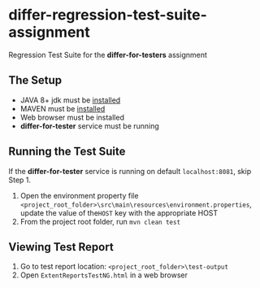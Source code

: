 # differ-regression-test-suite-assignment
Regression Test Suite for the **differ-for-testers** assignment

## The Setup
- JAVA 8+ jdk must be [installed](http://www.oracle.com/technetwork/java/javase/downloads/jdk8-downloads-2133151.html)  
- MAVEN must be [installed](https://maven.apache.org/download.cgi) 
- Web browser must be installed
- **differ-for-tester** service must be running

## Running the Test Suite
If the **differ-for-tester** service is running on default `localhost:8081`, skip Step 1.
1. Open the environment property file `<project_root_folder>\src\main\resources\environment.properties`,
update the value of the`HOST` key with the appropriate HOST
2. From the project root folder, run `mvn clean test`

## Viewing Test Report
1. Go to test report location: `<project_root_folder>\test-output`
2. Open `ExtentReportsTestNG.html` in a web browser
